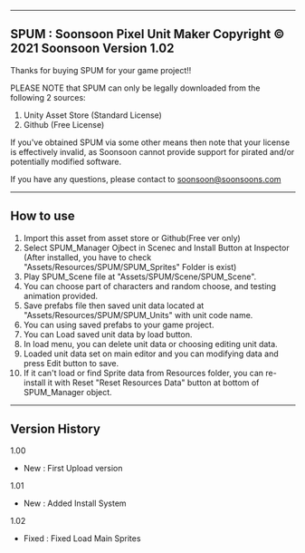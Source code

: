 ----------------------------------------------
SPUM : Soonsoon Pixel Unit Maker
Copyright © 2021 Soonsoon
Version 1.02
----------------------------------------------

Thanks for buying SPUM for your game project!!

PLEASE NOTE that SPUM can only be legally downloaded from the following 2 sources:

  1. Unity Asset Store (Standard License)
  2. Github (Free License)

If you've obtained SPUM via some other means then note that your license is effectively invalid, as Soonsoon cannot provide support for pirated and/or potentially modified software.

If you have any questions, please contact to soonsoon@soonsoons.com

-----------------
 How to use
-----------------
1. Import this asset from asset store or Github(Free ver only)
2. Select SPUM_Manager Ojbect in Scenec and Install Button at Inspector
   (After installed, you have to check "Assets/Resources/SPUM/SPUM_Sprites" Folder is exist)
3. Play SPUM_Scene file at "Assets/SPUM/Scene/SPUM_Scene".
4. You can choose part of characters and random choose, and testing animation provided.
5. Save prefabs file then saved unit data located at "Assets/Resources/SPUM/SPUM_Units" with unit code name.
6. You can using saved prefabs to your game project.
7. You can Load saved unit data by load button.
8. In load menu, you can delete unit data or choosing editing unit data.
9. Loaded unit data set on main editor and you can modifying data and press Edit button to save.
10. If it can't load or find Sprite data from Resources folder, you can re-install it with Reset "Reset Resources Data" button at bottom of SPUM_Manager object.


-----------------
 Version History
-----------------

1.00
- New  : First Upload version

1.01
- New : Added Install System

1.02
- Fixed : Fixed Load Main Sprites
